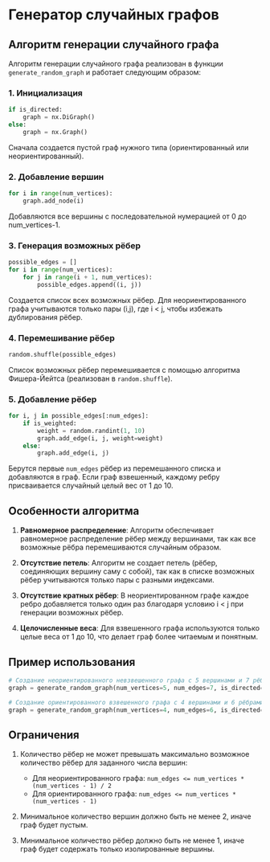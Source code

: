 # Генератор случайных графов

## Алгоритм генерации случайного графа

Алгоритм генерации случайного графа реализован в функции `generate_random_graph` и работает следующим образом:

### 1. Инициализация
```python
if is_directed:
    graph = nx.DiGraph()
else:
    graph = nx.Graph()
```
Сначала создается пустой граф нужного типа (ориентированный или неориентированный).

### 2. Добавление вершин
```python
for i in range(num_vertices):
    graph.add_node(i)
```
Добавляются все вершины с последовательной нумерацией от 0 до num_vertices-1.

### 3. Генерация возможных рёбер
```python
possible_edges = []
for i in range(num_vertices):
    for j in range(i + 1, num_vertices):
        possible_edges.append((i, j))
```
Создается список всех возможных рёбер. Для неориентированного графа учитываются только пары (i,j), где i < j, чтобы избежать дублирования рёбер.

### 4. Перемешивание рёбер
```python
random.shuffle(possible_edges)
```
Список возможных рёбер перемешивается с помощью алгоритма Фишера-Йейтса (реализован в `random.shuffle`).

### 5. Добавление рёбер
```python
for i, j in possible_edges[:num_edges]:
    if is_weighted:
        weight = random.randint(1, 10)
        graph.add_edge(i, j, weight=weight)
    else:
        graph.add_edge(i, j)
```
Берутся первые `num_edges` рёбер из перемешанного списка и добавляются в граф. Если граф взвешенный, каждому ребру присваивается случайный целый вес от 1 до 10.

## Особенности алгоритма

1. **Равномерное распределение**: Алгоритм обеспечивает равномерное распределение рёбер между вершинами, так как все возможные рёбра перемешиваются случайным образом.

2. **Отсутствие петель**: Алгоритм не создает петель (рёбер, соединяющих вершину саму с собой), так как в списке возможных рёбер учитываются только пары с разными индексами.

3. **Отсутствие кратных рёбер**: В неориентированном графе каждое ребро добавляется только один раз благодаря условию i < j при генерации возможных рёбер.

4. **Целочисленные веса**: Для взвешенного графа используются только целые веса от 1 до 10, что делает граф более читаемым и понятным.

## Пример использования

```python
# Создание неориентированного невзвешенного графа с 5 вершинами и 7 рёбрами
graph = generate_random_graph(num_vertices=5, num_edges=7, is_directed=False, is_weighted=False)

# Создание ориентированного взвешенного графа с 4 вершинами и 6 рёбрами
graph = generate_random_graph(num_vertices=4, num_edges=6, is_directed=True, is_weighted=True)
```

## Ограничения

1. Количество рёбер не может превышать максимально возможное количество рёбер для заданного числа вершин:
   - Для неориентированного графа: `num_edges <= num_vertices * (num_vertices - 1) / 2`
   - Для ориентированного графа: `num_edges <= num_vertices * (num_vertices - 1)`

2. Минимальное количество вершин должно быть не менее 2, иначе граф будет пустым.

3. Минимальное количество рёбер должно быть не менее 1, иначе граф будет содержать только изолированные вершины. 